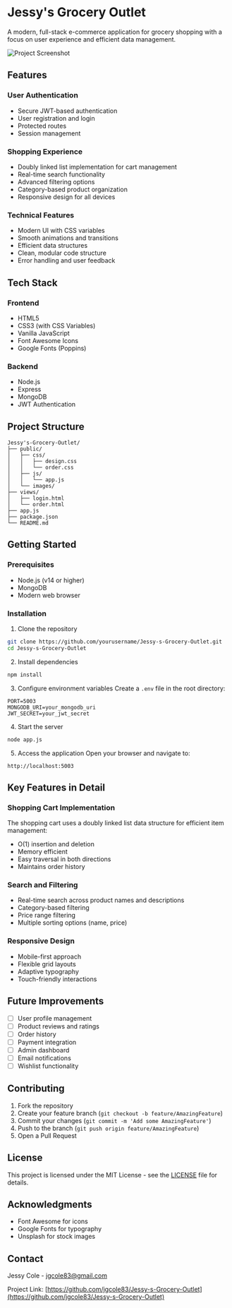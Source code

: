 # Jessy's Grocery Outlet

A modern, full-stack e-commerce application for grocery shopping with a focus on user experience and efficient data management.

![Project Screenshot](screenshots/main.png)

## Features

### User Authentication
- Secure JWT-based authentication
- User registration and login
- Protected routes
- Session management

### Shopping Experience
- Doubly linked list implementation for cart management
- Real-time search functionality
- Advanced filtering options
- Category-based product organization
- Responsive design for all devices

### Technical Features
- Modern UI with CSS variables
- Smooth animations and transitions
- Efficient data structures
- Clean, modular code structure
- Error handling and user feedback

## Tech Stack

### Frontend
- HTML5
- CSS3 (with CSS Variables)
- Vanilla JavaScript
- Font Awesome Icons
- Google Fonts (Poppins)

### Backend
- Node.js
- Express
- MongoDB
- JWT Authentication

## Project Structure

```
Jessy's-Grocery-Outlet/
├── public/
│   ├── css/
│   │   ├── design.css
│   │   └── order.css
│   ├── js/
│   │   └── app.js
│   └── images/
├── views/
│   ├── login.html
│   └── order.html
├── app.js
├── package.json
└── README.md
```

## Getting Started

### Prerequisites
- Node.js (v14 or higher)
- MongoDB
- Modern web browser

### Installation

1. Clone the repository
```bash
git clone https://github.com/yourusername/Jessy-s-Grocery-Outlet.git
cd Jessy-s-Grocery-Outlet
```

2. Install dependencies
```bash
npm install
```

3. Configure environment variables
Create a `.env` file in the root directory:
```
PORT=5003
MONGODB_URI=your_mongodb_uri
JWT_SECRET=your_jwt_secret
```

4. Start the server
```bash
node app.js
```

5. Access the application
Open your browser and navigate to:
```
http://localhost:5003
```

## Key Features in Detail

### Shopping Cart Implementation
The shopping cart uses a doubly linked list data structure for efficient item management:
- O(1) insertion and deletion
- Memory efficient
- Easy traversal in both directions
- Maintains order history

### Search and Filtering
- Real-time search across product names and descriptions
- Category-based filtering
- Price range filtering
- Multiple sorting options (name, price)

### Responsive Design
- Mobile-first approach
- Flexible grid layouts
- Adaptive typography
- Touch-friendly interactions

## Future Improvements

- [ ] User profile management
- [ ] Product reviews and ratings
- [ ] Order history
- [ ] Payment integration
- [ ] Admin dashboard
- [ ] Email notifications
- [ ] Wishlist functionality

## Contributing

1. Fork the repository
2. Create your feature branch (`git checkout -b feature/AmazingFeature`)
3. Commit your changes (`git commit -m 'Add some AmazingFeature'`)
4. Push to the branch (`git push origin feature/AmazingFeature`)
5. Open a Pull Request

## License

This project is licensed under the MIT License - see the [LICENSE](LICENSE) file for details.

## Acknowledgments

- Font Awesome for icons
- Google Fonts for typography
- Unsplash for stock images

## Contact

Jessy Cole - jgcole83@gmail.com

Project Link: [https://github.com/jgcole83/Jessy-s-Grocery-Outlet](https://github.com/jgcole83/Jessy-s-Grocery-Outlet)
